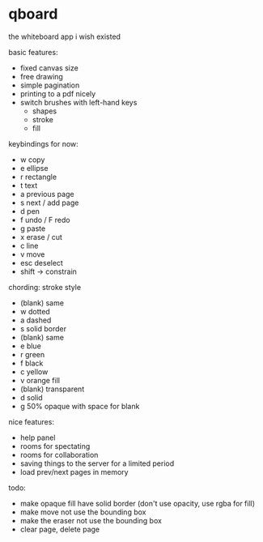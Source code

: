 # qboard

the whiteboard app i wish existed

basic features:
- fixed canvas size
- free drawing
- simple pagination
- printing to a pdf nicely
- switch brushes with left-hand keys
  - shapes
  - stroke
  - fill

keybindings for now:
- w copy
- e ellipse
- r rectangle
- t text
- a previous page
- s next / add page
- d pen
- f undo / F redo
- g paste
- x erase / cut
- c line
- v move
- esc deselect
- shift -> constrain

chording:
stroke style
- (blank) same
- w dotted
- a dashed
- s solid
border
- (blank) same
- e blue
- r green
- f black
- c yellow
- v orange
fill
- (blank) transparent
- d solid
- g 50% opaque
with space for blank

nice features:
- help panel
- rooms for spectating
- rooms for collaboration
- saving things to the server for a limited period
- load prev/next pages in memory

todo:
- make opaque fill have solid border (don't use opacity, use rgba for fill)
- make move not use the bounding box
- make the eraser not use the bounding box
- clear page, delete page
